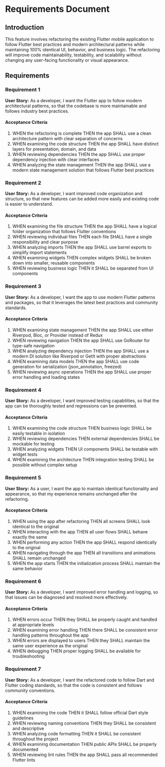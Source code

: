 # Requirements Document

## Introduction

This feature involves refactoring the existing Flutter mobile application to follow Flutter best practices and modern architectural patterns while maintaining 100% identical UI, behavior, and business logic. The refactoring will improve code maintainability, testability, and scalability without changing any user-facing functionality or visual appearance.

## Requirements

### Requirement 1

**User Story:** As a developer, I want the Flutter app to follow modern architectural patterns, so that the codebase is more maintainable and follows industry best practices.

#### Acceptance Criteria

1. WHEN the refactoring is complete THEN the app SHALL use a clean architecture pattern with clear separation of concerns
2. WHEN examining the code structure THEN the app SHALL have distinct layers for presentation, domain, and data
3. WHEN reviewing dependencies THEN the app SHALL use proper dependency injection with clear interfaces
4. WHEN analyzing the state management THEN the app SHALL use a modern state management solution that follows Flutter best practices

### Requirement 2

**User Story:** As a developer, I want improved code organization and structure, so that new features can be added more easily and existing code is easier to understand.

#### Acceptance Criteria

1. WHEN examining the file structure THEN the app SHALL have a logical folder organization that follows Flutter conventions
2. WHEN reviewing individual files THEN each file SHALL have a single responsibility and clear purpose
3. WHEN analyzing imports THEN the app SHALL use barrel exports to simplify import statements
4. WHEN examining widgets THEN complex widgets SHALL be broken down into smaller, reusable components
5. WHEN reviewing business logic THEN it SHALL be separated from UI components

### Requirement 3

**User Story:** As a developer, I want the app to use modern Flutter patterns and packages, so that it leverages the latest best practices and community standards.

#### Acceptance Criteria

1. WHEN examining state management THEN the app SHALL use either Riverpod, Bloc, or Provider instead of Redux
2. WHEN reviewing navigation THEN the app SHALL use GoRouter for type-safe navigation
3. WHEN analyzing dependency injection THEN the app SHALL use a modern DI solution like Riverpod or GetIt with proper abstractions
4. WHEN examining data models THEN the app SHALL use code generation for serialization (json_annotation, freezed)
5. WHEN reviewing async operations THEN the app SHALL use proper error handling and loading states

### Requirement 4

**User Story:** As a developer, I want improved testing capabilities, so that the app can be thoroughly tested and regressions can be prevented.

#### Acceptance Criteria

1. WHEN examining the code structure THEN business logic SHALL be easily testable in isolation
2. WHEN reviewing dependencies THEN external dependencies SHALL be mockable for testing
3. WHEN analyzing widgets THEN UI components SHALL be testable with widget tests
4. WHEN examining the architecture THEN integration testing SHALL be possible without complex setup

### Requirement 5

**User Story:** As a user, I want the app to maintain identical functionality and appearance, so that my experience remains unchanged after the refactoring.

#### Acceptance Criteria

1. WHEN using the app after refactoring THEN all screens SHALL look identical to the original
2. WHEN interacting with the app THEN all user flows SHALL behave exactly the same
3. WHEN performing any action THEN the app SHALL respond identically to the original
4. WHEN navigating through the app THEN all transitions and animations SHALL remain unchanged
5. WHEN the app starts THEN the initialization process SHALL maintain the same behavior

### Requirement 6

**User Story:** As a developer, I want improved error handling and logging, so that issues can be diagnosed and resolved more effectively.

#### Acceptance Criteria

1. WHEN errors occur THEN they SHALL be properly caught and handled at appropriate levels
2. WHEN examining error handling THEN there SHALL be consistent error handling patterns throughout the app
3. WHEN errors are displayed to users THEN they SHALL maintain the same user experience as the original
4. WHEN debugging THEN proper logging SHALL be available for troubleshooting

### Requirement 7

**User Story:** As a developer, I want the refactored code to follow Dart and Flutter coding standards, so that the code is consistent and follows community conventions.

#### Acceptance Criteria

1. WHEN examining the code THEN it SHALL follow official Dart style guidelines
2. WHEN reviewing naming conventions THEN they SHALL be consistent and descriptive
3. WHEN analyzing code formatting THEN it SHALL be consistent throughout the project
4. WHEN examining documentation THEN public APIs SHALL be properly documented
5. WHEN reviewing lint rules THEN the app SHALL pass all recommended Flutter lints
